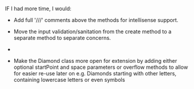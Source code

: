 IF I had more time, I would:

- Add full '///' comments above the methods for intellisense support.

- Move the input validation/sanitation from the create method to a separate method to separate concerns.

- 

- Make the Diamond class more open for extension by adding either optional startPoint and space parameters or overflow methods to allow for easier re-use later on e.g. Diamonds starting with other letters, containing lowercase letters or even symbols